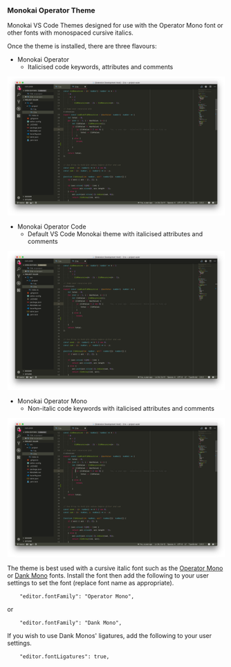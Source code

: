 ### Monokai Operator Theme
Monokai VS Code Themes designed for use with the Operator Mono font or other fonts with monospaced cursive italics.

Once the theme is installed, there are three flavours:

* Monokai Operator
    * Italicised code keywords, attributes and comments

![Monokai Operator](https://raw.githubusercontent.com/markfknight/monokai-operator/master/images/Monokai%20Operator.png)

* Monokai Operator Code
    * Default VS Code Monokai theme with italicised attributes and comments

![Monokai Operator Code](https://raw.githubusercontent.com/markfknight/monokai-operator/master/images/Monokai%20Operator%20Code.png)

* Monokai Operator Mono
    * Non-italic code keywords with italicised attributes and comments

![Monokai Operator Mono](https://raw.githubusercontent.com/markfknight/monokai-operator/master/images/Monokai%20Operator%20Mono.png)

The theme is best used with a cursive italic font such as the [Operator Mono](https://www.typography.com/blog/introducing-operator) or [Dank Mono](https://dank.sh) fonts. Install the font then add the following to your user settings to set the font (replace font name as appropriate).

```
    "editor.fontFamily": "Operator Mono",
```

or

```
    "editor.fontFamily": "Dank Mono",
```

If you wish to use Dank Monos' ligatures, add the following to your user settings.

```
    "editor.fontLigatures": true,
```